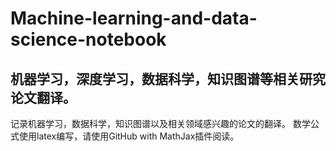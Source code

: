 # Machine-learning-and-data-science-notebook
## 机器学习，深度学习，数据科学，知识图谱等相关研究论文翻译。
记录机器学习，数据科学，知识图谱以及相关领域感兴趣的论文的翻译。
数学公式使用latex编写，请使用GitHub with MathJax插件阅读。
